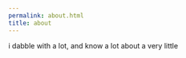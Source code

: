 ```yaml
---
permalink: about.html
title: about
---
```


i dabble with a lot, and know a lot about a very little

